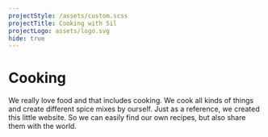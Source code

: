 ```yaml
---
projectStyle: /assets/custom.scss
projectTitle: Cooking with Sil
projectLogo: assets/logo.svg
hide: true
---
```


# Cooking

We really love food and that includes cooking. We cook all kinds of things and create different spice mixes by ourself. Just as a reference, we created this little website. So we can easily find our own recipes, but also share them with the world.
